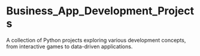 # Business_App_Development_Projects
A collection of Python projects exploring various development concepts, from interactive games to data-driven applications.
